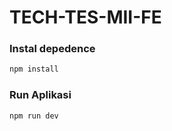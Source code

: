 # TECH-TES-MII-FE

### Instal depedence
```bash
npm install
```

### Run Aplikasi
```bash
npm run dev
```